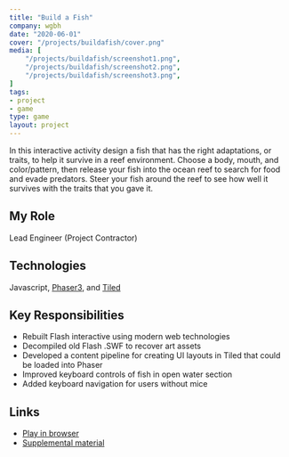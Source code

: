 ```yaml
---
title: "Build a Fish"
company: wgbh
date: "2020-06-01"
cover: "/projects/buildafish/cover.png"
media: [
    "/projects/buildafish/screenshot1.png",
    "/projects/buildafish/screenshot2.png",
    "/projects/buildafish/screenshot3.png",
]
tags:
- project
- game
type: game
layout: project
---
```


In this interactive activity design a fish that has the right adaptations, or traits, to help it survive in a reef environment. Choose a body, mouth, and color/pattern, then release your fish into the ocean reef to search for food and evade predators. Steer your fish around the reef to see how well it survives with the traits that you gave it.

## My Role
Lead Engineer (Project Contractor)

## Technologies
Javascript, [Phaser3](https://phaser.io/phaser3), and [Tiled](https://www.mapeditor.org/)

## Key Responsibilities
* Rebuilt Flash interactive using modern web technologies
* Decompiled old Flash .SWF to recover art assets
* Developed a content pipeline for creating UI layouts in Tiled that could be loaded into Phaser
* Improved keyboard controls of fish in open water section
* Added keyboard navigation for users without mice

## Links
* [Play in browser](https://contrib.pbslearningmedia.org/WGBH/conv20/lsps07-int-buildafish/index.html)
* [Supplemental material](https://kcts9.pbslearningmedia.org/resource/lsps07.sci.life.evo.buildafish/build-a-fish/)